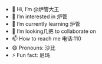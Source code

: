 - 👋 Hi, I’m @炉管大王
- 👀 I’m interested in 炉管
- 🌱 I’m currently learning 炉管
- 💞️ I’m looking几把 to collaborate on 
- 📫 How to reach me 电话:110
- 😄 Pronouns: 沙比
- ⚡ Fun fact: 尼玛

<!---
lh88790/lh88790 is a ✨ special ✨ repository because its `README.md` (this file) appears on your GitHub profile.
You can click the Preview link to take a look at your changes.
--->
